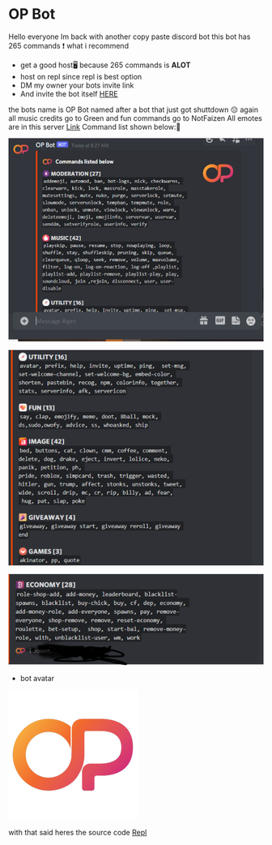 # OP Bot
Hello everyone
Im back with another copy paste discord bot
this bot has 265 commands ❗ what i recommend
- get a good host🖥️ because 265 commands is **ALOT**
- host on repl since repl is best option
- DM my owner your bots invite link
- And invite the bot itself [HERE](https://discord.com/api/oauth2/authorize?client_id=896133866874613820&permissions=8&scope=bot)
 
 
the bots name is OP Bot named after a bot that just got shuttdown 😔
again all music credits go to Green and fun commands go to NotFaizen
All emotes are in this server [Link](https://discord.gg/t759rpbgDG)
Command list shown below:🥂

![Page 1](https://github.com/Snipedprox/OP_Bot/blob/main/Preview/ss1.png?raw=true)

![Page 2](https://github.com/Snipedprox/OP_Bot/blob/main/Preview/ss2.png?raw=true)

![Page 3](https://github.com/Snipedprox/OP_Bot/blob/main/Preview/ss3.png?raw=true)


- bot avatar

![Avatar](https://github.com/Snipedprox/images/blob/main/op.png?raw=true)

with that said heres the source code [Repl](https://replit.com/@Snipedprox/OP#README.md)
